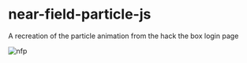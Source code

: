 # near-field-particle-js
A recreation of the particle animation from the hack the box login page

![nfp](https://cdna.artstation.com/p/assets/images/images/032/136/772/large/shelton-tolbert-nearfield.jpg?1605578273)
